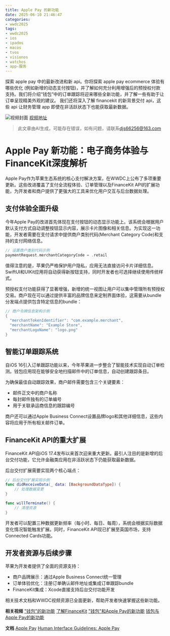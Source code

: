 ```yaml
---
title: Apple Pay 的新功能
date: 2025-06-10 21:46:47
categories:
- wwdc2025
tags:
- wwdc2025
- ios
- ipados
- macos
- tvos
- visionos
- watchos
- app-服务
---
```

探索 apple pay 中的最新改进和新 api。你将探索 apple pay ecommerce 体验有哪些优化 (例如新增的动态支付按钮)，并了解如何充分利用增强后的预授权付款支持。我们将介绍“钱包”中的订单跟踪将迎来哪些全新功能，并了解一些有助于让订单呈现精美外观的建议。
我们还将深入了解 financekit 的新背景交付 api，这些 api 让财务管理 app 即使在非活跃状态下也能获取最新数据。
<!--more-->

![视频封面](https://devimages-cdn.apple.com/wwdc-services/images/3055294D-836B-4513-B7B0-0BC5666246B0/9873/9873_wide_250x141_2x.jpg)
[视频地址](https://developer.apple.com/cn/videos/play/wwdc2025/201/)
> 此文章由AI生成，可能存在错误，如有问题，请联系[djs66256@163.com](djs66256@163.com)

# Apple Pay 新功能：电子商务体验与FinanceKit深度解析

Apple Pay作为苹果生态系统的核心支付解决方案，在WWDC上公布了多项重要更新。这些改进覆盖了支付全流程体验、订单管理以及FinanceKit API的扩展功能，为开发者和商户提供了更强大的工具来优化用户交互与后台数据处理。

## 支付体验全面升级

今年Apple Pay的改进首先体现在支付按钮的动态显示功能上。该系统会根据用户默认支付方式自动调整按钮显示内容，展示卡片图像和相关信息。为实现这一功能，开发者需要在支付请求中提供商户类别代码(Merchant Category Code)和支持的支付网络信息。

```swift
// 设置商户类别代码示例
paymentRequest.merchantCategoryCode = .retail
```

值得注意的是，苹果仍严格保护用户隐私，应用无法直接访问卡片详细信息。SwiftUI和UIKit应用将自动获得新按钮支持，同时开发者也可选择继续使用传统样式。

预授权支付功能获得了显著增强，新增的统一视图让用户可以集中管理所有预授权交易。商户现在可以通过提供丰富的品牌信息来定制界面体验，这需要从bundle分发端点提供包含特定信息的bundle：

```swift
// 商户令牌信息架构示例
{
  "merchantTokenIdentifier": "com.example.merchant",
  "merchantName": "Example Store",
  "merchantLogoName": "logo.png"
}
```

## 智能订单跟踪系统

自iOS 16引入订单跟踪功能以来，今年苹果进一步整合了智能技术实现自动订单检测。钱包应用现在能够安全地扫描邮件中的订单信息，自动创建跟踪条目。

为确保最佳自动跟踪效果，商户邮件需要包含三个关键要素：
- 邮件正文中的商户名称
- 每封邮件独有的订单编号
- 用于关联承运商信息的跟踪编号

商户还可以通过Apple Business Connect设置品牌logo和其他详细信息，这些内容将应用于所有相关邮件订单。

## FinanceKit API的重大扩展

FinanceKit API自iOS 17.4发布以来首次迎来重大更新。最引人注目的是新增的后台交付功能，它允许金融类应用在非活跃状态下仍能获取最新数据。

后台交付扩展需要实现两个核心端点：

```swift
// 后台交付扩展实现示例
func didReceiveData(_ data: [BackgroundDataType]) {
    // 处理数据变更
}

func willTerminate() {
    // 清理资源
}
```

开发者可以配置三种数据更新频率（每小时、每日、每周），系统会根据实际数据变化情况智能触发扩展。同时，FinanceKit API现已扩展至英国市场，支持Connected Cards功能。

## 开发者资源与后续步骤

苹果为开发者提供了全面的资源支持：
- 商户品牌展示：通过Apple Business Connect统一管理
- 订单体验优化：注册订单确认邮件地址或集成订单跟踪bundle
- FinanceKit集成：Xcode直接支持后台交付功能开发

相关技术文档和WWDC视频资源已全面更新，帮助开发者快速掌握这些新功能。

**相关视频**
["钱包"的新功能](https://developer.apple.com/videos/play/wwdc2025/202)
[了解FinanceKit](https://developer.apple.com/videos/play/wwdc2024/2023)
["钱包"和Apple Pay的新功能](https://developer.apple.com/videos/play/wwdc2023/10114)
[钱包与Apple Pay的新功能](https://developer.apple.com/videos/play/wwdc2022/10041)

**文档**
[Apple Pay](https://developer.apple.com/apple-pay/)
[Human Interface Guidelines: Apple Pay](https://developer.apple.com/design/human-interface-guidelines/apple-pay/)
